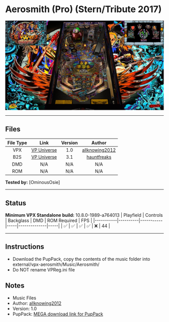 # Aerosmith (Pro) (Stern/Tribute 2017) 

![Table Preview](../../images/vpx-aerosmith-preview.jpg)

---

## Files
| File Type | Link | Version | Author |
|:---------:|:----:|:-------:|:------:|
| VPX | [VP Universe](https://vpuniverse.com/files/file/13403-aerosmith-pro-sterntribute-2017-v102zip-with-vr/) | 1.0 | [allknowing2012](https://vpuniverse.com/profile/5615-allknowing2012/) |
| B2S | [VP Universe](https://vpuniverse.com/files/file/13413-aerosmith-stern-2017flex-b2s-with-full-dmd/) | 3.1 | [hauntfreaks](https://vpuniverse.com/profile/5216-hauntfreaks/) |
| DMD | N/A | N/A | N/A |
| ROM | N/A | N/A | N/A |

**Tested by:** [OminousOsie]

---

## Status
**Minimum VPX Standalone build:** 10.8.0-1989-a764013
| Playfield | Controls | Backglass | DMD | ROM Required | FPS | 
|-----------|----------|-----------|-----|--------------|-----|
| :white_check_mark: | :white_check_mark: | :white_check_mark: | :white_check_mark: | :x: | 44 |

---

## Instructions
- Download the PupPack, copy the contents of the music folder into external/vpx-aerosmith/Music/Aerosmith/
- Do NOT rename VPReg.ini file

## Notes
- Music Files
- Author: [allknowing2012](https://vpuniverse.com/profile/5615-allknowing2012/)
- Version: 1.0 
- PupPack: [MEGA download link for PupPack](https://mega.nz/file/ErxEHAQY#9G1aWoR0aDAAFfz_bK3XrCB0clRzn5n7sBwzd7FX6-8)

